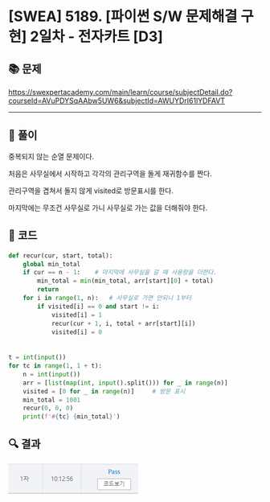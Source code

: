 # [SWEA] 5189. [파이썬 S/W 문제해결 구현] 2일차 - 전자카트 [D3]

## 📚 문제

https://swexpertacademy.com/main/learn/course/subjectDetail.do?courseId=AVuPDYSqAAbw5UW6&subjectId=AWUYDrI61lYDFAVT

---

## 📖 풀이

중복되지 않는 순열 문제이다.

처음은 사무실에서 시작하고 각각의 관리구역을 돌게 재귀함수를 짠다.

관리구역을 겹쳐서 돌지 않게 visited로 방문표시를 한다.

마지막에는 무조건 사무실로 가니 사무실로 가는 값을 더해줘야 한다.

## 📒 코드

```python
def recur(cur, start, total):
    global min_total
    if cur == n - 1:    # 마지막에 사무실을 갈 때 사용량을 더한다.
        min_total = min(min_total, arr[start][0] + total)
        return
    for i in range(1, n):   # 사무실로 가면 안되니 1부터
        if visited[i] == 0 and start != i:
            visited[i] = 1
            recur(cur + 1, i, total + arr[start][i])
            visited[i] = 0


t = int(input())
for tc in range(1, 1 + t):
    n = int(input())
    arr = [list(map(int, input().split())) for _ in range(n)]
    visited = [0 for _ in range(n)]     # 방문 표시
    min_total = 1001
    recur(0, 0, 0)
    print(f'#{tc} {min_total}')
```

## 🔍 결과

![image-20220329141045561](README.assets/image-20220329141045561.png)